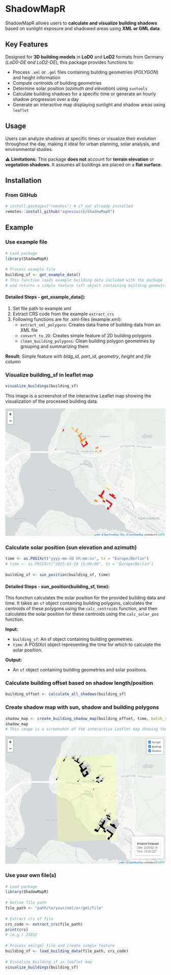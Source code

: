 # ShadowMapR
ShadowMapR allows users to **calculate and visualize building shadows** based on sunlight exposure and shadowed areas using **XML or GML data**.

## Key Features
Designed for **3D building models** in **LoD0** and **LoD2** formats from Germany (*LoD0-DE and LoD2-DE*), this package provides functions to:

- Process `.xml` or `.gml` files containing building geometries (*POLYGON*) and height information
- Compute centroids of building geometries
- Determine solar position (*azimuth and elevation*) using `suntools`
- Calculate building shadows for a specific time or generate an hourly shadow progression over a day
- Generate an interactive map displaying sunlight and shadow areas using `leaflet`

## Usage
Users can analyze shadows at specific times or visualize their evolution throughout the day, making it ideal for urban planning, solar analysis, and environmental studies.

⚠ **Limitations:**
This package **does not** account for **terrain elevation** or **vegetation shadows**. It assumes all buildings are placed on a **flat surface**.


## Installation

### From GitHub 
```r
# install.packages("remotes") # if not already installed
remotes::install_github("agneszwick/ShadowMapR")
```
## Example
### Use example file 
```r
# Load package
library(ShadowMapR)

# Process example file
building_sf <- get_example_data()
# This function loads example building data included with the package
# and returns a simple feature (sf) object containing building geometries.
```
#### Detailed Steps - get_example_data():
1. Set file path to example.xml
2. Extract CRS code from the example `extract_crs`
3. Following functions are for .xml-files (example.xml):
   - `extract_xml_polygons`: Creates data frame of building data from an XML file 
   - `convert_to_2D`: Creates simple feature of 2D building polygons
   - `clean_building_polygons`: Clean building polygon geometries by grouping and summarizing them

**Result:** Simple feature with *bldg_id*, *part_id*, *geometry*, *height* and *file* column

### Visualize building_sf in leaflet map
```r
visualize_buildings(building_sf)
```
This image is a screenshot of the interactive Leaflet map showing the visualization of the processed building data.

<img src="images/result_visualize_buildings.png" alt="Visualization Example" width="600" height="400">

### Calculate solar position (sun elevation and azimuth)

```r
time <- as.POSIXct("yyyy-mm-dd hh:mm:ss", tz = "Europe/Berlin")
# time <- as.POSIXct("2025-02-18 15:00:00", tz = "Europe/Berlin")

building_sf <- sun_position(building_sf, time)
```
#### Detailed Steps - sun_position(building_sf, time):
This function calculates the solar position for the provided building data and time. It takes an `sf` object containing building polygons, calculates the centroids of these polygons using the `calc_centroids` function, and then calculates the solar position for these centroids using the `calc_solar_pos` function.

**Input:**
- `building_sf`: An sf object containing building geometries.
- `time`: A POSIXct object representing the time for which to calculate the solar position.

**Output:**
- An `sf` object containing building geometries and solar positions.

### Calculate building offset based on shadow length/position
```r
building_offset <- calculate_all_shadows(building_sf)
```

### Create shadow map with sun, shadow and building polygons
```r
shadow_map <- create_building_shadow_map(building_offset, time, batch_size = 100)
shadow_map
# This image is a screenshot of the interactive Leaflet map showing the visualization of the shadow and sunlight areas.
```
<img src="images/shadow_map.png" alt="Visualization Example" width="600" height="400">


### Use your own file(s)

```r
# Load package
library(ShadowMapR)

# Define file path
file_path <- "path/to/your/xml/or/gml/file"

# Extract crs of file
crs_code <- extract_crs(file_path)
print(crs)
# (e.g.) 25832 

# Process xml/gml file and create simple feature 
building_sf <- load_building_data(file_path, crs_code)

# Visualize building_sf in leaflet map
visualize_buildings(building_sf)
```
